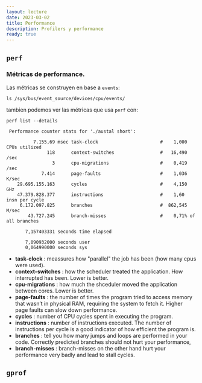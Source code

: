```yaml
---
layout: lecture
date: 2023-03-02
title: Performance
description: Profilers y performance
ready: true
---
```



## `perf`

### Métricas de performance.
Las métricas se construyen en base a `events`:
```shell
ls /sys/bus/event_source/devices/cpu/events/
```

tambien podemos ver las métricas que usa `perf` con:
```shell
perf list --details
```                                         	


```
 Performance counter stats for './austal short':

          7.155,69 msec task-clock                       #    1,000 CPUs utilized             
               118      context-switches                 #   16,490 /sec                      
                 3      cpu-migrations                   #    0,419 /sec                      
             7.414      page-faults                      #    1,036 K/sec                     
    29.695.155.163      cycles                           #    4,150 GHz                       
    47.379.828.377      instructions                     #    1,60  insn per cycle            
     6.172.097.825      branches                         #  862,545 M/sec                     
        43.727.245      branch-misses                    #    0,71% of all branches           

       7,157403331 seconds time elapsed

       7,090932000 seconds user
       0,064990000 seconds sys
```

+ **task-clock**        : meassures how "parallel" the job has been (how many cpus were used).    
+ **context-switches**  : how the scheduler treated the application. How interrupted has been. Lower is better.
+ **cpu-migrations**    : how much the shceduler moved the application between cores. Lower is better.
+ **page-faults**       : the number of times the program tried to access memory that wasn’t in physical RAM, requiring the system to fetch it. Higher page faults can slow down performance.    
+ **cycles**            : number of CPU cycles spent in executing the program.    
+ **instructions**      : number of instructions executed. The number of instructions per cycle is a good indicator of how efficient the program is.
+ **branches**          : tell you how many jumps and loops are performed in your code. Correctly predicted branches should not hurt your performance, 
+ **branch-misses**     : branch-misses on the other hand hurt your performance very badly and lead to stall cycles.    



## `gprof`
